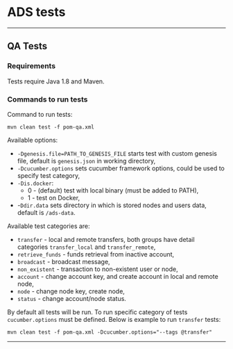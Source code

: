 # ADS tests
---
## QA Tests

### Requirements
Tests require Java 1.8 and Maven.

### Commands to run tests
Command to run tests:
```
mvn clean test -f pom-qa.xml
```

Available options:
- `-Dgenesis.file=PATH_TO_GENESIS_FILE` starts test with custom genesis file, default is `genesis.json` in working directory,
- `-Dcucumber.options` sets cucumber framework options, could be used to specify test category,
- `-Dis.docker`:
  - 0 - (default) test with local binary (must be added to PATH),
  - 1 - test on Docker,
- -`Ddir.data` sets directory in which is stored nodes and users data, default is `/ads-data`.

Available test categories are:
* `transfer` - local and remote transfers, both groups have detail categories `transfer_local` and `transfer_remote`,
* `retrieve_funds` - funds retrieval from inactive account,
* `broadcast` - broadcast message,
* `non_existent` - transaction to non-existent user or node,
* `account` - change account key, and create account in local and remote node,
* `node` - change node key, create node,
* `status` - change account/node status.

By default all tests will be run. To run specific category of tests `cucumber.options` must be defined. Below is example to run `transfer` tests:
```
mvn clean test -f pom-qa.xml -Dcucumber.options="--tags @transfer"
```
---
